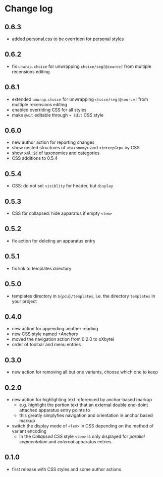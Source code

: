 # Change log #

## 0.6.3 ##

- added personal.css to be overriden for personal styles

## 0.6.2 ##

- fix `unwrap.choice` for unwrapping `choice/seg[@source]` from
  multiple recensions editing

## 0.6.1 ##

- extended `unwrap.choice` for unwrapping `choice/seg[@source]` from
  multiple recensions editing
- enabled overriding CSS for all styles
- make `@wit` editable through `+ Edit` CSS style

## 0.6.0 ##

- new author action for reporting changes
- show nested structures of `<taxonomy>` and `<interpGrp>` by CSS
- show `xml:id` of taxonomies and categories
- CSS additions to 0.5.4

## 0.5.4 ##

- CSS: do not set `visiblity` for header, but `display`

## 0.5.3 ##

- CSS for collapsed: hide apparatus if empty `<lem>`

## 0.5.2 ##

- fix action for deleting an apparatus entry

## 0.5.1 ##

- fix link to templates directory

## 0.5.0 ##

- templates directory in `${pdu}/templates`, i.e. the directory
  `templates` in your project

## 0.4.0 ##

- new action for appending another reading
- new CSS style named *+Anchors*
- moved the navigation action from 0.2.0 to oXbytei
- order of toolbar and menu entries

## 0.3.0 ##

- new action for removing all but one variants, choose which one to keep

## 0.2.0 ##

- new action for highlighting text referenced by anchor-based markup
  - e.g. highlight the portion text that an external double end-doint
    attached apparatus entry points to
  - this greatly simplyfies navigation and orientation in anchor based markup
- switch the display mode of `<lem>` in CSS depending on the method
  of variant encoding
  - In the *Collapsed* CSS style `<lem>` is only displayed for
    *parallel segmentation* and *external* apparatus entries.

## 0.1.0 ##

- first release with CSS styles and some author actions
